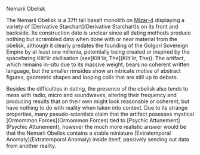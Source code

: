 Nemarii Obelisk

The Nemarii Obelisk is a 37ft tall basalt monolith on [Mizar-4](Mizar-4) displaying a variety of [Derivative Starchart](Derivative Starchart)s on its front and backside. Its construction date is unclear since all dating methods produce nothing but scrambled data when done with or near material from the obelisk, although it clearly predates the founding of the Golgori Sovereign Empire by at least one millenia, potentially being created or inspired by the spacefaring Kilt'iir civilisation (see[Kilt'iir, The](Kilt'iir, The)). The artifact, which remains in-situ due to its massive weight, bears no coherent written language, but the smaller rimsides show an intricate motive of abstract figures, geometric shapes and looping coils that are still up to debate. 

Besides the difficulties in dating, the presence of the obelisk also tends to mess with radio, micro and soundwaves, altering their frequency and producing results that on their own might look reasonable or coherent, but have nothing to do with reality when taken into context. Due to its strange properties, many pseudo-scientists claim that the artifact posesses mystical [Ormommon Forces](Ormommon Forces) tied to [Psychic Attunement](Psychic Attunement), however the much more realistic answer would be that the Nemarii Obelisk contains a stable miniature [Extratemporal Anomaly](Extratemporal Anomaly) inside itself, passively sending out data from another reality.